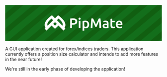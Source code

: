 <img src=".github/cover.png" >

A GUI application created for forex/indices traders. This application currently offers a position size calculator and intends to add more features in the near future!

We're still in the early phase of developing the application!
